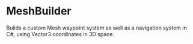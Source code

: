 # MeshBuilder
Builds a custom Mesh waypoint system as well as a navigation system in C#, using Vector3 coordinates in 3D space.
